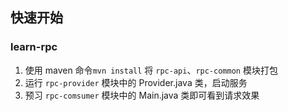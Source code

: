 ## 快速开始
### learn-rpc
1. 使用 maven 命令```mvn install``` 将 `rpc-api`、`rpc-common` 模块打包
2. 运行 `rpc-provider` 模块中的 Provider.java 类，启动服务
3. 预习 `rpc-comsumer` 模块中的 Main.java 类即可看到请求效果